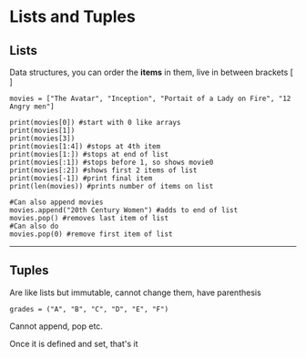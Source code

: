 # Lists and Tuples

## Lists
Data structures, you can order the **items** in them, live in between brackets [ ]

```python3
movies = ["The Avatar", "Inception", "Portait of a Lady on Fire", "12 Angry men"]

print(movies[0]) #start with 0 like arrays
print(movies[1])
print(movies[3])
print(movies[1:4]) #stops at 4th item
print(movies[1:]) #stops at end of list
print(movies[:1]) #stops before 1, so shows movie0
print(movies[:2]) #shows first 2 items of list
print(movies[-1]) #print final item
print(len(movies)) #prints number of items on list

#Can also append movies
movies.append("20th Century Women") #adds to end of list
movies.pop() #removes last item of list
#Can also do
movies.pop(0) #remove first item of list
```
***
## Tuples

Are like lists but immutable, cannot change them, have parenthesis
```
grades = ("A", "B", "C", "D", "E", "F")
```
Cannot append, pop etc.

Once it is defined and set, that's it





